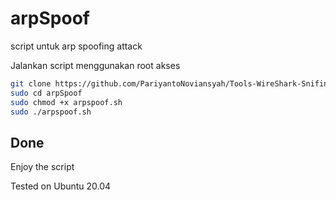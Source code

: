 # arpSpoof
script untuk arp spoofing attack

Jalankan script menggunakan root akses

```sh
git clone https://github.com/PariyantoNoviansyah/Tools-WireShark-SnifingPswdWifi-.git
sudo cd arpSpoof
sudo chmod +x arpspoof.sh
sudo ./arpspoof.sh
```
## Done

Enjoy the script

Tested on Ubuntu 20.04
